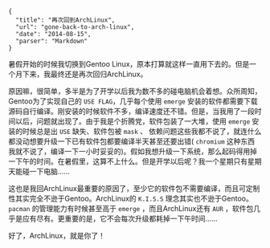 ```
{
  "title": "再次回到ArchLinux",
  "url": "gone-back-to-arch-linux",
  "date": "2014-08-15",
  "parser": "Markdown"
}
```


暑假开始的时候我切换到Gentoo Linux，原本打算就这样一直用下去的。但是一个月下来，我最终还是再次回归ArchLinux。

原因嘛，很简单，多半是为了开学以后我为数不多的碰电脑机会着想。众所周知，Gentoo为了实现自己的 `USE FLAG`，几乎每个使用 `emerge` 安装的软件都需要下载源码自行编译。刚安装的时候软件不多，编译速度还不错。但是，当我用了一段时间以后，问题就出现了。由于我是个折腾党，软件包装了一大堆，使用 `emerge` 安装的时候总是出 `USE` 缺失、软件包被 `mask` 、 依赖问题这些我都不说了，就连什么都没动想要升级一下已有软件包都要编译半天甚至还要出错( `chromium` 这种东西我就不说了，编译一下一小时妥妥的)。假如我想升级一下系统，那么起码得用掉一下午的时间。在暑假里，这算不上什么。但是开学以后呢？我一个星期只有星期天能碰一下电脑……

这也是我回ArchLinux最重要的原因了，至少它的软件包不需要编译，而且可定制性其实完全不逊于Gentoo。ArchLinux的 `K.I.S.S` 理念其实也不逊于Gentoo。 `pacman` 的管理能力有时候甚至高于 `emerge` ，而且ArchLinux还有 `AUR` ，软件包几乎是应有尽有。更重要的是，它不会每次升级都耗掉一下午时间……

好了，ArchLinux，就是你了！
